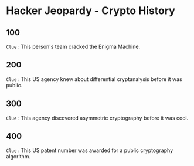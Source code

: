 # Hacker Jeopardy - Crypto History

## 100

`Clue:` This person's team cracked the Enigma Machine.

## 200

`Clue:` This US agency knew about differential cryptanalysis before it was public.

## 300

`Clue:` This agency discovered asymmetric cryptography before it was cool.

## 400

`Clue:` This US patent number was awarded for a public cryptography algorithm.
